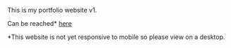 This is my portfolio website v1.

Can be reached* [here](https://www.thomasyeum.net/)

*This website is not yet responsive to mobile so please view on a desktop.
